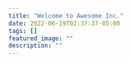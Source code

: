 ```yaml
---
title: "Welcome to Awesome Inc."
date: 2022-06-19T02:37:37-05:00
tags: []
featured_image: ""
description: ""
---
```

